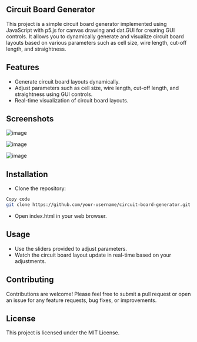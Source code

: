 ## Circuit Board Generator
This project is a simple circuit board generator implemented using JavaScript with p5.js for canvas drawing and dat.GUI for creating GUI controls. It allows you to dynamically generate and visualize circuit board layouts based on various parameters such as cell size, wire length, cut-off length, and straightness.

## Features
- Generate circuit board layouts dynamically.
- Adjust parameters such as cell size, wire length, cut-off length, and straightness using GUI controls.
- Real-time visualization of circuit board layouts.

## Screenshots

![image](https://github.com/Wadoo69/Circuit-Board-Generator/assets/135997896/4c0162a6-8709-4c18-b8a8-8b6c7687a956)

![image](https://github.com/Wadoo69/Circuit-Board-Generator/assets/135997896/f1d28013-6ea7-4035-a0d0-d4436760f6f2)

![image](https://github.com/Wadoo69/Circuit-Board-Generator/assets/135997896/0119d380-6268-4f4f-a68d-c22f131f43d2)


## Installation
- Clone the repository:
```bash
Copy code
git clone https://github.com/your-username/circuit-board-generator.git
```
- Open index.html in your web browser.

## Usage

- Use the sliders provided to adjust parameters.
- Watch the circuit board layout update in real-time based on your adjustments.

## Contributing

Contributions are welcome! Please feel free to submit a pull request or open an issue for any feature requests, bug fixes, or improvements.

## License

This project is licensed under the MIT License.

